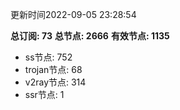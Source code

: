 更新时间2022-09-05 23:28:54

**总订阅: 73**
**总节点: 2666**
**有效节点: 1135**
- ss节点: 752
- trojan节点: 68
- v2ray节点: 314
- ssr节点: 1
